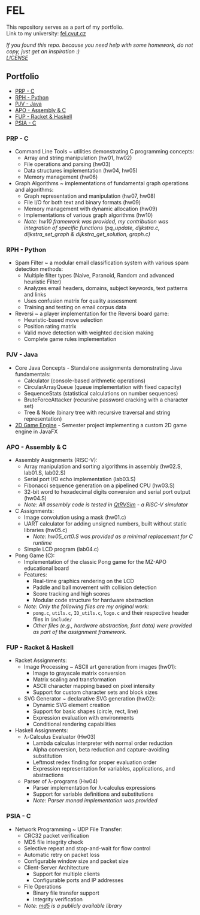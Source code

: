 <!-- omit from toc -->
# FEL

This repository serves as a part of my portfolio. \
Link to my university: [fel.cvut.cz](https://fel.cvut.cz)

_If you found this repo. because you need help with some homework, do not copy, just get an inspiration :) \
[LICENSE](LICENSE.md)_

<!-- omit from toc -->
## Portfolio
- [PRP - C](#prp---c)
- [RPH - Python](#rph---python)
- [PJV - Java](#pjv---java)
- [APO - Assembly \& C](#apo---assembly--c)
- [FUP - Racket \& Haskell](#fup---racket--haskell)
- [PSIA - C](#psia---c)

### PRP - C
- Command Line Tools ~ utilities demonstrating C programming concepts:
  - Array and string manipulation (hw01, hw02)
  - File operations and parsing (hw03)
  - Data structures implementation (hw04, hw05)
  - Memory management (hw06)
- Graph Algorithms ~ implementations of fundamental graph operations and algorithms:
  - Graph representation and manipulation (hw07, hw08)
  - File I/O for both text and binary formats (hw09)
  - Memory management with dynamic allocation (hw09)
  - Implementations of various graph algorithms (hw10)
  - _Note: hw10 framework was provided, my contribution was integration of specific functions (pq_update, dijkstra.c, dijkstra_set_graph & dijkstra_get_solution, graph.c)_

### RPH - Python
- Spam Filter ~ a modular email classification system with various spam detection methods:
  - Multiple filter types (Naive, Paranoid, Random and advanced heuristic Filter)
  - Analyzes email headers, domains, subject keywords, text patterns and links
  - Uses confusion matrix for quality assessment
  - Training and testing on email corpus data
- Reversi ~ a player implementation for the Reversi board game:
  - Heuristic-based move selection
  - Position rating matrix
  - Valid move detection with weighted decision making
  - Complete game rules implementation

### PJV - Java
- Core Java Concepts - Standalone assignments demonstrating Java fundamentals:
  - Calculator (console-based arithmetic operations)
  - CircularArrayQueue (queue implementation with fixed capacity)
  - SequenceStats (statistical calculations on number sequences)
  - BruteForceAttacker (recursive password cracking with a character set)
  - Tree & Node (binary tree with recursive traversal and string representation)
- [2D Game Engine](https://github.com/Petr-Chalupa/JTileEngine) - Semester project implementing a custom 2D game engine in JavaFX

### APO - Assembly & C
- Assembly Assignments (RISC-V):
  - Array manipulation and sorting algorithms in assembly (hw02.S, lab01.S, lab02.S)
  - Serial port I/O echo implementation (lab03.S)
  - Fibonacci sequence generation on a pipelined CPU (hw03.S)
  - 32-bit word to hexadecimal digits conversion and serial port output (hw04.S)
  - _Note: All assembly code is tested in [QtRVSim](https://github.com/cvut/qtrvsim) - a RISC-V simulator_
- C Assignments:
  - Image convolution using a mask (hw01.c)
  - UART calculator for adding unsigned numbers, built without static libraries (hw05.c)
    - _Note: hw05_crt0.S was provided as a minimal replacement for C runtime_
  - Simple LCD program (lab04.c)
- Pong Game (C):
  - Implementation of the classic Pong game for the MZ-APO educational board
  - Features:
    - Real-time graphics rendering on the LCD
    - Paddle and ball movement with collision detection
    - Score tracking and high scores
    - Modular code structure for hardware abstraction
  - _Note: Only the following files are my original work:_
    - `pong.c`, `utils.c`, `IO_utils.c`, `logo.c` and their respective header files in `include/`
    - _Other files (e.g., hardware abstraction, font data) were provided as part of the assignment framework._

### FUP - Racket & Haskell
- Racket Assignments:
  - Image Processing ~ ASCII art generation from images (hw01):
    - Image to grayscale matrix conversion
    - Matrix scaling and transformation
    - ASCII character mapping based on pixel intensity
    - Support for custom character sets and block sizes
  - SVG Generator ~ declarative SVG generation (hw02):
    - Dynamic SVG element creation
    - Support for basic shapes (circle, rect, line)
    - Expression evaluation with environments
    - Conditional rendering capabilities
- Haskell Assignments:
  - λ-Calculus Evaluator (Hw03)
    - Lambda calculus interpreter with normal order reduction
    - Alpha conversion, beta reduction and capture-avoiding substitution
    - Leftmost redex finding for proper evaluation order
    - Expression representation for variables, applications, and abstractions
  - Parser of λ-programs (Hw04)
    - Parser implementation for λ-calculus expressions
    - Support for variable definitions and substitutions
    - _Note: Parser monad implementation was provided_

### PSIA - C
- Network Programming ~ UDP File Transfer:
    - CRC32 packet verification
    - MD5 file integrity check
    - Selective repeat and stop-and-wait for flow control
    - Automatic retry on packet loss
    - Configurable window size and packet size
  - Client-Server Architecture
    - Support for multiple clients
    - Configurable ports and IP addresses
  - File Operations
    - Binary file transfer support
    - Integrity verification
  - _Note: [md5](https://github.com/Zunawe/md5-c) is a publicly available library_

